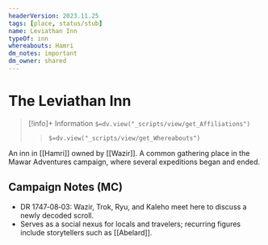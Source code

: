 ```yaml
---
headerVersion: 2023.11.25
tags: [place, status/stub]
name: Leviathan Inn
typeOf: inn
whereabouts: Hamri
dm_notes: important
dm_owner: shared
---
```

# The Leviathan Inn
>[!info]+ Information
> `$=dv.view("_scripts/view/get_Affiliations")`
>> `$=dv.view("_scripts/view/get_Whereabouts")`

An inn in [[Hamri]] owned by [[Wazir]]. A common gathering place in the Mawar Adventures campaign, where several expeditions began and ended.

## Campaign Notes (MC)

- DR 1747‑08‑03: Wazir, Trok, Ryu, and Kaleho meet here to discuss a newly decoded scroll.
- Serves as a social nexus for locals and travelers; recurring figures include storytellers such as [[Abelard]].
